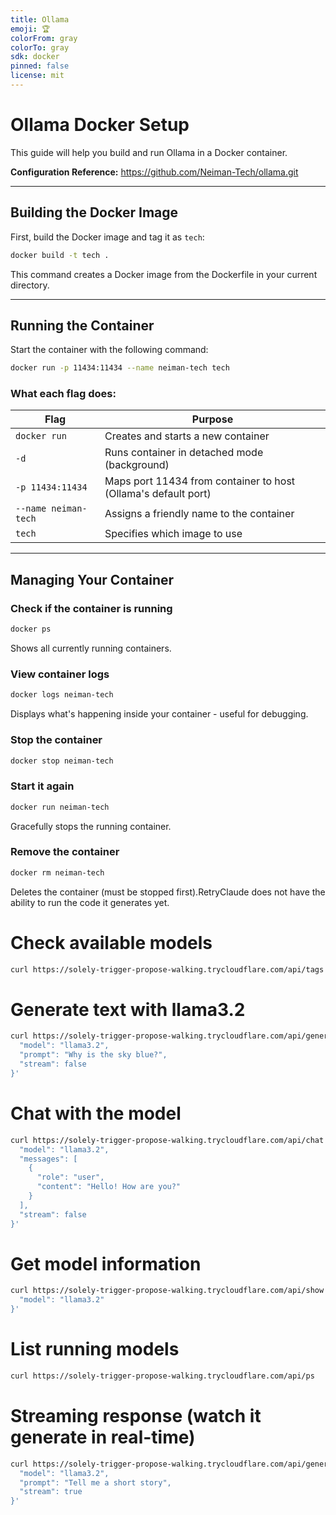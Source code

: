 ```yaml
---
title: Ollama
emoji: 🏆
colorFrom: gray
colorTo: gray
sdk: docker
pinned: false
license: mit
---
```


# Ollama Docker Setup

This guide will help you build and run Ollama in a Docker container.

**Configuration Reference:** https://github.com/Neiman-Tech/ollama.git

---

## Building the Docker Image

First, build the Docker image and tag it as `tech`:
```sh
docker build -t tech .
```

This command creates a Docker image from the Dockerfile in your current directory.

---

## Running the Container

Start the container with the following command:
```bash
docker run -p 11434:11434 --name neiman-tech tech
```

### What each flag does:

| Flag | Purpose |
|------|---------|
| `docker run` | Creates and starts a new container |
| `-d` | Runs container in detached mode (background) |
| `-p 11434:11434` | Maps port 11434 from container to host (Ollama's default port) |
| `--name neiman-tech` | Assigns a friendly name to the container |
| `tech` | Specifies which image to use |

---

## Managing Your Container

### Check if the container is running
```sh
docker ps
```

Shows all currently running containers.

### View container logs
```sh
docker logs neiman-tech
```

Displays what's happening inside your container - useful for debugging.

### Stop the container
```sh
docker stop neiman-tech
```
### Start it again
```sh
docker run neiman-tech
```
Gracefully stops the running container.

### Remove the container
```sh
docker rm neiman-tech
```

Deletes the container (must be stopped first).RetryClaude does not have the ability to run the code it generates yet.


# Check available models

```sh
curl https://solely-trigger-propose-walking.trycloudflare.com/api/tags
```
# Generate text with llama3.2

```sh
curl https://solely-trigger-propose-walking.trycloudflare.com/api/generate -d '{
  "model": "llama3.2",
  "prompt": "Why is the sky blue?",
  "stream": false
}'
```
# Chat with the model

```sh
curl https://solely-trigger-propose-walking.trycloudflare.com/api/chat -d '{
  "model": "llama3.2",
  "messages": [
    {
      "role": "user",
      "content": "Hello! How are you?"
    }
  ],
  "stream": false
}'
```
# Get model information
```sh
curl https://solely-trigger-propose-walking.trycloudflare.com/api/show -d '{
  "model": "llama3.2"
}'
```
# List running models

```sh
curl https://solely-trigger-propose-walking.trycloudflare.com/api/ps
```
# Streaming response (watch it generate in real-time)

```sh
curl https://solely-trigger-propose-walking.trycloudflare.com/api/generate -d '{
  "model": "llama3.2",
  "prompt": "Tell me a short story",
  "stream": true
}'
```